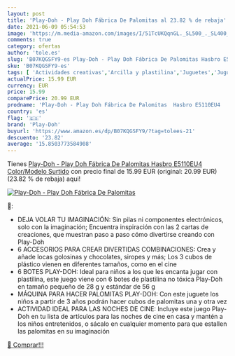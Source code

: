 ```yaml
---
layout: post
title: 'Play-Doh - Play Doh Fábrica De Palomitas al 23.82 % de rebaja'
date: 2021-06-09 05:54:53
image: 'https://m.media-amazon.com/images/I/51TcUKQqnGL._SL500_._SL400_.jpg'
comments: true
category: ofertas
author: 'tole.es'
slug: 'B07KQGSFY9-es Play-Doh - Play Doh Fábrica De Palomitas Hasbro E5110EU4...'
sku: 'B07KQGSFY9-es'
tags: [ 'Actividades creativas','Arcilla y plastilina','Juguetes','Juguetes y juegos','doh','hasbro','play','play-doh', ]
actualPrice: 15.99 EUR
currency: EUR
price: 15.99
comparePrice: 20.99 EUR
prodname: 'Play-Doh - Play Doh Fábrica De Palomitas  Hasbro E5110EU4    Color/Modelo Surtido'
country: 'es'
flag: '🇪🇸'
brand: 'Play-Doh'
buyurl: 'https://www.amazon.es/dp/B07KQGSFY9/?tag=tolees-21'
descuento: '23.82'
average: '15.8503773584908'
---
```


Tienes [Play-Doh - Play Doh Fábrica De Palomitas  Hasbro E5110EU4    Color/Modelo Surtido](https://www.amazon.es/dp/B07KQGSFY9/?tag=tolees-21) con precio final de  15.99 EUR (original: 20.99 EUR) (23.82 %  de rebaja) aqui!

[![Play-Doh - Play Doh Fábrica De Palomitas](https://m.media-amazon.com/images/I/51TcUKQqnGL._SL500_._SL400_.jpg)](https://www.amazon.es/dp/B07KQGSFY9/?tag=tolees-21)

🔎:

- DEJA VOLAR TU IMAGINACIÓN: Sin pilas ni componentes electrónicos, solo con la imaginación; Encuentra inspiración con las 2 cartas de creaciones, que muestran paso a paso cómo divertirse creando con Play-Doh
- 6 ACCESORIOS PARA CREAR DIVERTIDAS COMBINACIONES: Crea y añade locas golosinas y chocolates, siropes y más; Los 3 cubos de plástico vienen en diferentes tamaños, como en el cine
- 6 BOTES PLAY-DOH: Ideal para niños a los que les encanta jugar con plastilina, este juego viene con 6 botes de plastilina no tóxica Play-Doh en tamaño pequeño de 28 g y estándar de 56 g
- MÁQUINA PARA HACER PALOMITAS PLAY-DOH: Con este juguete los niños a partir de 3 años podrán hacer cubos de palomitas una y otra vez
- ACTIVIDAD IDEAL PARA LAS NOCHES DE CINE: Incluye este juego Play-Doh en tu lista de artículos para las noches de cine en casa y mantén a los niños entretenidos, o sácalo en cualquier momento para que estallen las palomitas en su imaginación

[🛒 Comprar!!!](https://www.amazon.es/dp/B07KQGSFY9/?tag=tolees-21)
